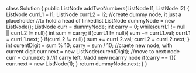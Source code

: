class Solution {
public ListNode addTwoNumbers(ListNode l1, ListNode l2) {
ListNode currL1 = l1;
ListNode currL2 = l2;
//create dummy node, it just a placeholder
//to hold a head of linkedlist
ListNode dummyNode = new ListNode();
ListNode curr = dummyNode;
int carry = 0;
while(currL1 != null || currL2 != null){
int sum = carry;
if(currL1 != null){
sum += currL1.val;
currL1 = currL1.next;
}
if(currL2 != null){
sum += currL2.val;
currL2 = currL2.next;
}
int curentDigit = sum % 10;
carry = sum / 10;
//craete new node, with current digit
curr.next = new ListNode(curentDigit);
//move to next node
curr = curr.next;
}
//if carry left,
//add new ncarrry node
if(carry == 1){
curr.next = new ListNode(1);
}
return dummyNode.next;
}
}
​
